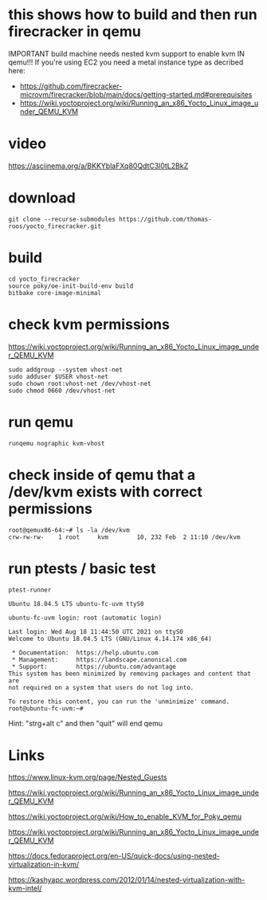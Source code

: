 # this shows how to build and then run firecracker in qemu

IMPORTANT build machine needs nested kvm support to enable kvm IN qemu!!!
If you're using EC2 you need a metal instance type as decribed here:
+ https://github.com/firecracker-microvm/firecracker/blob/main/docs/getting-started.md#prerequisites
+ https://wiki.yoctoproject.org/wiki/Running_an_x86_Yocto_Linux_image_under_QEMU_KVM

# video
https://asciinema.org/a/BKKYblaFXq80QdtC3l0tL2BkZ

# download
```
git clone --recurse-submodules https://github.com/thomas-roos/yocto_firecracker.git
```

# build
```
cd yocto_firecracker
source poky/oe-init-build-env build
bitbake core-image-minimal
```

# check kvm permissions
https://wiki.yoctoproject.org/wiki/Running_an_x86_Yocto_Linux_image_under_QEMU_KVM
```
sudo addgroup --system vhost-net
sudo adduser $USER vhost-net
sudo chown root:vhost-net /dev/vhost-net
sudo chmod 0660 /dev/vhost-net
```

# run qemu
```
runqemu nographic kvm-vhost
```

# check inside of qemu that a /dev/kvm exists with correct permissions
```
root@qemux86-64:~# ls -la /dev/kvm
crw-rw-rw-    1 root     kvm        10, 232 Feb  2 11:10 /dev/kvm
```

# run ptests / basic test

```
ptest-runner
```
```
Ubuntu 18.04.5 LTS ubuntu-fc-uvm ttyS0

ubuntu-fc-uvm login: root (automatic login)

Last login: Wed Aug 18 11:44:50 UTC 2021 on ttyS0
Welcome to Ubuntu 18.04.5 LTS (GNU/Linux 4.14.174 x86_64)

 * Documentation:  https://help.ubuntu.com
 * Management:     https://landscape.canonical.com
 * Support:        https://ubuntu.com/advantage
This system has been minimized by removing packages and content that are
not required on a system that users do not log into.

To restore this content, you can run the 'unminimize' command.
root@ubuntu-fc-uvm:~# 
```
Hint: "strg+alt c" and then "quit" will end qemu

# Links
https://www.linux-kvm.org/page/Nested_Guests

https://wiki.yoctoproject.org/wiki/Running_an_x86_Yocto_Linux_image_under_QEMU_KVM

https://wiki.yoctoproject.org/wiki/How_to_enable_KVM_for_Poky_qemu

https://wiki.yoctoproject.org/wiki/Running_an_x86_Yocto_Linux_image_under_QEMU_KVM

https://docs.fedoraproject.org/en-US/quick-docs/using-nested-virtualization-in-kvm/

https://kashyapc.wordpress.com/2012/01/14/nested-virtualization-with-kvm-intel/

